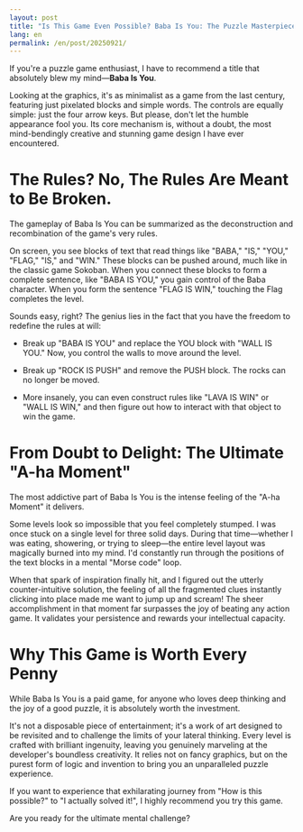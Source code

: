 ```yaml
---
layout: post
title: "Is This Game Even Possible? Baba Is You: The Puzzle Masterpiece That Kept Me Up for Three Days"
lang: en
permalink: /en/post/20250921/
---
```

If you're a puzzle game enthusiast, I have to recommend a title that absolutely blew my mind—**Baba Is You**.

Looking at the graphics, it's as minimalist as a game from the last century, featuring just pixelated blocks and simple words. The controls are equally simple: just the four arrow keys. But please, don't let the humble appearance fool you. Its core mechanism is, without a doubt, the most mind-bendingly creative and stunning game design I have ever encountered.

# The Rules? No, The Rules Are Meant to Be Broken.

The gameplay of Baba Is You can be summarized as the deconstruction and recombination of the game's very rules.

On screen, you see blocks of text that read things like "BABA," "IS," "YOU," "FLAG," "IS," and "WIN." These blocks can be pushed around, much like in the classic game Sokoban. When you connect these blocks to form a complete sentence, like "BABA IS YOU," you gain control of the Baba character. When you form the sentence "FLAG IS WIN," touching the Flag completes the level.

Sounds easy, right? The genius lies in the fact that you have the freedom to redefine the rules at will:

* Break up "BABA IS YOU" and replace the YOU block with "WALL IS YOU." Now, you control the walls to move around the level.

* Break up "ROCK IS PUSH" and remove the PUSH block. The rocks can no longer be moved.

* More insanely, you can even construct rules like "LAVA IS WIN" or "WALL IS WIN," and then figure out how to interact with that object to win the game.

# From Doubt to Delight: The Ultimate "A-ha Moment"

The most addictive part of Baba Is You is the intense feeling of the "A-ha Moment" it delivers.

Some levels look so impossible that you feel completely stumped. I was once stuck on a single level for three solid days. During that time—whether I was eating, showering, or trying to sleep—the entire level layout was magically burned into my mind. I'd constantly run through the positions of the text blocks in a mental "Morse code" loop.

When that spark of inspiration finally hit, and I figured out the utterly counter-intuitive solution, the feeling of all the fragmented clues instantly clicking into place made me want to jump up and scream! The sheer accomplishment in that moment far surpasses the joy of beating any action game. It validates your persistence and rewards your intellectual capacity.

# Why This Game is Worth Every Penny

While Baba Is You is a paid game, for anyone who loves deep thinking and the joy of a good puzzle, it is absolutely worth the investment.

It's not a disposable piece of entertainment; it's a work of art designed to be revisited and to challenge the limits of your lateral thinking. Every level is crafted with brilliant ingenuity, leaving you genuinely marveling at the developer's boundless creativity. It relies not on fancy graphics, but on the purest form of logic and invention to bring you an unparalleled puzzle experience.

If you want to experience that exhilarating journey from "How is this possible?" to "I actually solved it!", I highly recommend you try this game.

Are you ready for the ultimate mental challenge?